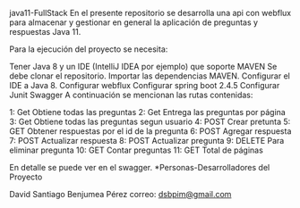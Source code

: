 java11-FullStack
En el presente repositorio se desarrolla una api con webflux para almacenar y gestionar en 
general la aplicación de preguntas y respuestas Java 11.

Para la ejecución del proyecto se necesita:

Tener Java 8 y un IDE (IntelliJ IDEA por ejemplo) que soporte MAVEN
Se debe clonar el repositorio.
Importar las dependencias MAVEN.
Configurar el IDE a Java 8.
Configurar webflux
Configurar spring boot 2.4.5
Configurar Junit
Swagger
A continuación se mencionan las rutas contenidas:

1: Get Obtiene todas las preguntas
2: Get Entrega las preguntas por página
3: Get  Obtiene todas las preguntas segun usuario
4: POST Crear pretunta
5: GET  Obtener respuestas por el id de la pregunta
6: POST Agregar respuesta
7: POST Actualizar respuesta
8: POST Actualizar pregunta
9: DELETE Para eliminar pregunta
10: GET Contar preguntas
11: GET Total de páginas

En detalle se puede ver en el swagger.
*Personas-Desarrolladores del Proyecto

David Santiago Benjumea Pérez
correo: dsbpim@gmail.com